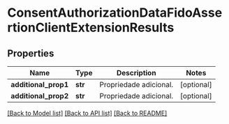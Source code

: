 # ConsentAuthorizationDataFidoAssertionClientExtensionResults

## Properties
Name | Type | Description | Notes
------------ | ------------- | ------------- | -------------
**additional_prop1** | **str** | Propriedade adicional. | [optional] 
**additional_prop2** | **str** | Propriedade adicional. | [optional] 

[[Back to Model list]](../README.md#documentation-for-models) [[Back to API list]](../README.md#documentation-for-api-endpoints) [[Back to README]](../README.md)

